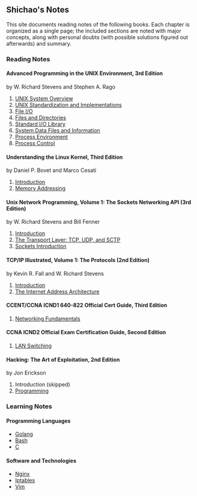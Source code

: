 ## Shichao's Notes

This site documents reading notes of the following books. Each chapter is organized as a single page; the included sections are noted with major concepts, along with personal doubts (with possible solutions figured out afterwards) and summary.

### Reading Notes

#### Advanced Programming in the UNIX Environment, 3rd Edition

by W. Richard Stevens and Stephen A. Rago

1. [UNIX System Overview](apue/ch1.md)
2. [UNIX Standardization and Implementations](apue/ch2.md)
3. [File I/O](apue/ch3.md)
4. [Files and Directories](apue/ch4.md)
5. [Standard I/O Library](apue/ch5.md)
6. [System Data Files and Information](apue/ch6.md)
7. [Process Environment](apue/ch7.md)
8. [Process Control](apue/ch8.md)

#### Understanding the Linux Kernel, Third Edition

by Daniel P. Bovet and Marco Cesati

1. [Introduction](utlk/ch1.md)
2. [Memory Addressing](utlk/ch2.md)

#### Unix Network Programming, Volume 1: The Sockets Networking API (3rd Edition)

by W. Richard Stevens and Bill Fenner

1. [Introduction](unp/ch1.md)
2. [The Transport Layer: TCP, UDP, and SCTP](unp/ch2.md)
3. [Sockets Introduction](unp/ch3.md)

#### TCP/IP Illustrated, Volume 1: The Protocols (2nd Edition)

by Kevin R. Fall and W. Richard Stevens

1. [Introduction](tcpv1/ch1.md)
2. [The Internet Address Architecture](tcpv1/ch2.md)

#### CCENT/CCNA ICND1 640-822 Official Cert Guide, Third Edition

1. [Networking Fundamentals](icnd1/part1.md)

#### CCNA ICND2 Official Exam Certification Guide, Second Edition

1. [LAN Switching](icnd2/part1.md)

#### Hacking: The Art of Exploitation, 2nd Edition

by Jon Erickson 

1. Introduction (skipped)
2. [Programming](htae/index.md)

### Learning Notes

#### Programming Languages

* [Golang](golang/index.md)
* [Bash](bash/index.md)
* [C](c/index.md)

#### Software and Technologies

* [Nginx](nginx/index.md)
* [Iptables](iptables/index.md)
* [Vim](vim/index.md)
